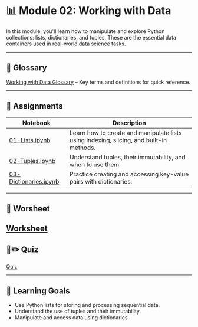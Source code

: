 # 📊 Module 02: Working with Data

In this module, you'll learn how to manipulate and explore Python collections: lists, dictionaries, and tuples. These are the essential data containers used in real-world data science tasks.

---

## 📕 Glossary

[Working with Data Glossary](https://github.com/aaniaahh/DataScience-2025/blob/main/Assignments/02-Working_with_Data/glossary.md) – Key terms and definitions for quick reference.

---

## 🔗 Assignments
| Notebook |	Description |
|-----|----------|
| [01-Lists.ipynb](https://github.com/aaniaahh/DataScience-2025/blob/main/Completed/02-Working_with_Data/01_Lists.ipynb) | Learn how to create and manipulate lists using indexing, slicing, and built-in methods.|
| [02-Tuples.ipynb](https://github.com/aaniaahh/DataScience-2025/blob/main/Completed/02-Working_with_Data/02_Tuples.ipynb) | Understand tuples, their immutability, and when to use them. |
| [03-Dictionaries.ipynb](https://github.com/aaniaahh/DataScience-2025/blob/main/Completed/02-Working_with_Data/03_Dictionaries.ipynb) |	Practice creating and accessing key-value pairs with dictionaries. |

---

## 📝 Worsheet

[Worksheet](https://github.com/aaniaahh/DataScience-2025/blob/main/Assignments/02-Working_with_Data/worksheet.md)
---

## 🤔✏️ Quiz

[Quiz](https://github.com/aaniaahh/DataScience-2025/blob/main/Assignments/02-Working_with_Data/mini_quiz.md)

---

## 🧠 Learning Goals
* Use Python lists for storing and processing sequential data.
* Understand the use of tuples and their immutability.
* Manipulate and access data using dictionaries.